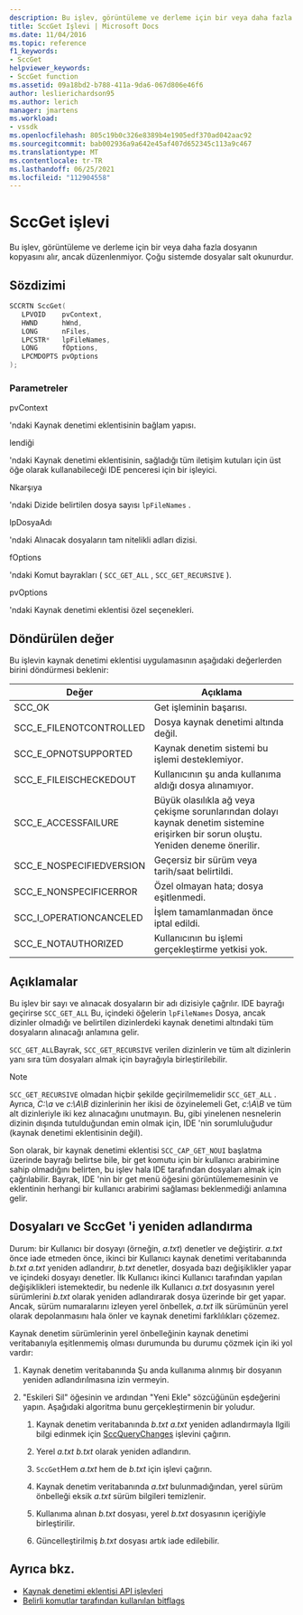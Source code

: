 ```yaml
---
description: Bu işlev, görüntüleme ve derleme için bir veya daha fazla dosyanın kopyasını alır, ancak düzenlenmiyor.
title: SccGet Işlevi | Microsoft Docs
ms.date: 11/04/2016
ms.topic: reference
f1_keywords:
- SccGet
helpviewer_keywords:
- SccGet function
ms.assetid: 09a18bd2-b788-411a-9da6-067d806e46f6
author: leslierichardson95
ms.author: lerich
manager: jmartens
ms.workload:
- vssdk
ms.openlocfilehash: 805c19b0c326e8389b4e1905edf370ad042aac92
ms.sourcegitcommit: bab002936a9a642e45af407d652345c113a9c467
ms.translationtype: MT
ms.contentlocale: tr-TR
ms.lasthandoff: 06/25/2021
ms.locfileid: "112904558"
---
```

# <a name="sccget-function"></a>SccGet işlevi
Bu işlev, görüntüleme ve derleme için bir veya daha fazla dosyanın kopyasını alır, ancak düzenlenmiyor. Çoğu sistemde dosyalar salt okunurdur.

## <a name="syntax"></a>Sözdizimi

```cpp
SCCRTN SccGet(
   LPVOID    pvContext,
   HWND      hWnd,
   LONG      nFiles,
   LPCSTR*   lpFileNames,
   LONG      fOptions,
   LPCMDOPTS pvOptions
);
```

### <a name="parameters"></a>Parametreler
 pvContext

'ndaki Kaynak denetimi eklentisinin bağlam yapısı.

 lendiği

'ndaki Kaynak denetimi eklentisinin, sağladığı tüm iletişim kutuları için üst öğe olarak kullanabileceği IDE penceresi için bir işleyici.

 Nkarşıya

'ndaki Dizide belirtilen dosya sayısı `lpFileNames` .

 lpDosyaAdı

'ndaki Alınacak dosyaların tam nitelikli adları dizisi.

 fOptions

'ndaki Komut bayrakları ( `SCC_GET_ALL` , `SCC_GET_RECURSIVE` ).

 pvOptions

'ndaki Kaynak denetimi eklentisi özel seçenekleri.

## <a name="return-value"></a>Döndürülen değer
 Bu işlevin kaynak denetimi eklentisi uygulamasının aşağıdaki değerlerden birini döndürmesi beklenir:

|Değer|Açıklama|
|-----------|-----------------|
|SCC_OK|Get işleminin başarısı.|
|SCC_E_FILENOTCONTROLLED|Dosya kaynak denetimi altında değil.|
|SCC_E_OPNOTSUPPORTED|Kaynak denetim sistemi bu işlemi desteklemiyor.|
|SCC_E_FILEISCHECKEDOUT|Kullanıcının şu anda kullanıma aldığı dosya alınamıyor.|
|SCC_E_ACCESSFAILURE|Büyük olasılıkla ağ veya çekişme sorunlarından dolayı kaynak denetim sistemine erişirken bir sorun oluştu. Yeniden deneme önerilir.|
|SCC_E_NOSPECIFIEDVERSION|Geçersiz bir sürüm veya tarih/saat belirtildi.|
|SCC_E_NONSPECIFICERROR|Özel olmayan hata; dosya eşitlenmedi.|
|SCC_I_OPERATIONCANCELED|İşlem tamamlanmadan önce iptal edildi.|
|SCC_E_NOTAUTHORIZED|Kullanıcının bu işlemi gerçekleştirme yetkisi yok.|

## <a name="remarks"></a>Açıklamalar
 Bu işlev bir sayı ve alınacak dosyaların bir adı dizisiyle çağrılır. IDE bayrağı geçirirse `SCC_GET_ALL` Bu, içindeki öğelerin `lpFileNames` Dosya, ancak dizinler olmadığı ve belirtilen dizinlerdeki kaynak denetimi altındaki tüm dosyaların alınacağı anlamına gelir.

 `SCC_GET_ALL`Bayrak, `SCC_GET_RECURSIVE` verilen dizinlerin ve tüm alt dizinlerin yanı sıra tüm dosyaları almak için bayrağıyla birleştirilebilir.

> [!NOTE]
> `SCC_GET_RECURSIVE` olmadan hiçbir şekilde geçirilmemelidir `SCC_GET_ALL` . Ayrıca, *C:\a* ve *c:\A\B* dizinlerinin her ikisi de özyinelemeli Get, *c:\A\B* ve tüm alt dizinleriyle iki kez alınacağını unutmayın. Bu, gibi yinelenen nesnelerin dizinin dışında tutulduğundan emin olmak için, IDE 'nin sorumluluğudur (kaynak denetimi eklentisinin değil).

 Son olarak, bir kaynak denetimi eklentisi `SCC_CAP_GET_NOUI` başlatma üzerinde bayrağı belirtse bile, bir get komutu için bir kullanıcı arabirimine sahip olmadığını belirten, bu işlev hala IDE tarafından dosyaları almak için çağrılabilir. Bayrak, IDE 'nin bir get menü öğesini görüntülememesinin ve eklentinin herhangi bir kullanıcı arabirimi sağlaması beklenmediği anlamına gelir.

## <a name="rename-files-and-sccget"></a>Dosyaları ve SccGet 'i yeniden adlandırma
 Durum: bir Kullanıcı bir dosyayı (örneğin, *a.txt*) denetler ve değiştirir. *a.txt* önce iade etmeden önce, ikinci bir Kullanıcı kaynak denetimi veritabanında *b.txt* *a.txt* yeniden adlandırır, *b.txt* denetler, dosyada bazı değişiklikler yapar ve içindeki dosyayı denetler. İlk Kullanıcı ikinci Kullanıcı tarafından yapılan değişiklikleri istemektedir, bu nedenle ilk Kullanıcı *a.txt* dosyasının yerel sürümlerini *b.txt* olarak yeniden adlandırarak dosya üzerinde bir get yapar. Ancak, sürüm numaralarını izleyen yerel önbellek, *a.txt* ilk sürümünün yerel olarak depolanmasını hala önler ve kaynak denetimi farklılıkları çözemez.

 Kaynak denetim sürümlerinin yerel önbelleğinin kaynak denetimi veritabanıyla eşitlenmemiş olması durumunda bu durumu çözmek için iki yol vardır:

1. Kaynak denetim veritabanında Şu anda kullanıma alınmış bir dosyanın yeniden adlandırılmasına izin vermeyin.

2. "Eskileri Sil" öğesinin ve ardından "Yeni Ekle" sözcüğünün eşdeğerini yapın. Aşağıdaki algoritma bunu gerçekleştirmenin bir yoludur.

    1. Kaynak denetim veritabanında *b.txt* *a.txt* yeniden adlandırmayla Ilgili bilgi edinmek için [SccQueryChanges](../extensibility/sccquerychanges-function.md) işlevini çağırın.

    2. Yerel *a.txt* *b.txt* olarak yeniden adlandırın.

    3. `SccGet`Hem *a.txt* hem de *b.txt* için işlevi çağırın.

    4. Kaynak denetim veritabanında *a.txt* bulunmadığından, yerel sürüm önbelleği eksik *a.txt* sürüm bilgileri temizlenir.

    5. Kullanıma alınan *b.txt* dosyası, yerel *b.txt* dosyasının içeriğiyle birleştirilir.

    6. Güncelleştirilmiş *b.txt* dosyası artık iade edilebilir.

## <a name="see-also"></a>Ayrıca bkz.
- [Kaynak denetimi eklentisi API işlevleri](../extensibility/source-control-plug-in-api-functions.md)
- [Belirli komutlar tarafından kullanılan bitflags](../extensibility/bitflags-used-by-specific-commands.md)
